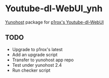 # Youtube-dl-WebUI_ynh

[Yunohost](https://yunohost.org/) package for [p1rox's Youtube-dl-WebUI](https://github.com/p1rox/Youtube-dl-WebUI)

## TODO

- Upgrade to p1rox's latest
- Add an upgrade script
- Transfer to yunohost app repo
- Test under yunohost 2.4
- Run checker script
